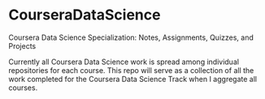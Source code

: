 # CourseraDataScience
Coursera Data Science Specialization: Notes, Assignments, Quizzes, and Projects

Currently all Coursera Data Science work is spread among individual repositories for each course.
This repo will serve as a collection of all the work completed for the Coursera Data Science Track when I aggregate all courses. 
